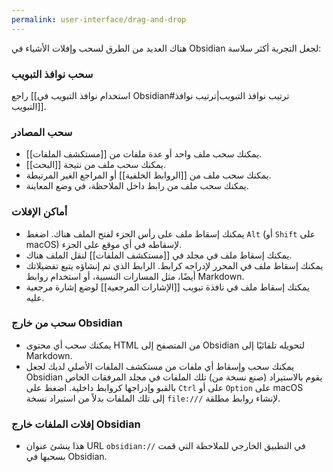```yaml
---
permalink: user-interface/drag-and-drop
---
```


هناك العديد من الطرق لسحب وإفلات الأشياء في Obsidian لجعل التجربة أكثر سلاسة:

### سحب نوافذ التبويب

راجع [[استخدام نوافذ التبويب في Obsidian#ترتيب نوافذ التبويب|ترتيب نوافذ التبويب]].

### سحب المصادر

- يمكنك سحب ملف واحد أو عدة ملفات من [[مستكشف الملفات]].
- يمكنك سحب ملف من نتيجة [[البحث]].
- يمكنك سحب ملف من [[الروابط الخلفية]] أو المراجع الغير المرتبطة.
- يمكنك سحب ملف من رابط داخل الملاحظة، في وضع المعاينة.

### أماكن الإفلات

- يمكنك إسقاط ملف على رأس الجزء لفتح الملف هناك. اضغط `Alt` (أو `Shift` على macOS) لإسقاطه في أي موقع على الجزء.
- يمكنك إسقاط ملف في مجلد في [[مستكشف الملفات]] لنقل الملف هناك.
- يمكنك إسقاط ملف في المحرر لإدراجه كرابط. الرابط الذي تم إنشاؤه يتبع تفضيلاتك أيضًا، مثل المسارات النسبية، أو استخدام روابط Markdown.
- يمكنك إسقاط ملف في نافذة تبويب [[الإشارات المرجعية]] لوضع إشارة مرجعية عليه.

### سحب من خارج Obsidian

- يمكنك سحب أي محتوى HTML من المتصفح إلى Obsidian لتحويله تلقائيًا إلى Markdown.
- يمكنك سحب وإسقاط أي ملفات من مستكشف الملفات الأصلي لديك لجعل Obsidian يقوم بالاستيراد (صنع نسخة من) تلك الملفات في مجلد المرفقات الخاص بالقبو وإدراجها كروابط داخلية. اضغط على `Ctrl` على أو `Option` على macOS لإنشاء روابط مطلقة <code dir="ltr">file:///</code> إلى تلك الملفات بدلاً من استيراد نسخة.

### إفلات الملفات خارج Obsidian

- هذا ينشئ عنوان URL <code dir="ltr">obsidian://</code> في التطبيق الخارجي للملاحظة التي قمت بسحبها في Obsidian.
